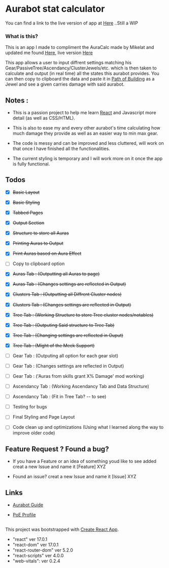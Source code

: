 # Aurabot stat calculator

You can find a link to the live version of app at [Here](https://hepnuk.github.io/aurastatcalc/) ..Still a WIP

### What is this?

This is an app I made to compliment the AuraCalc made by Mikelat and updated me found [Here](https://github.com/HepNuk/AuraCalc), live version [Here](https://hepnuk.github.io/AuraCalc/)

This app allows a user to input diffrent settings matching his Gear/PassiveTree/Ascendancy/ClusterJewels/etc. which is then taken to calculate and output (in real time) all the states this aurabot provides. You can then copy to clipboard the data and paste it in [Path of Building](https://pathofbuilding.community/) as a Jewel and see a given carries damage with said aurabot. 

## Notes :

- This is a passion project to help me learn [React](https://reactjs.org/) and Javascript more detail (as well as CSS/HTML). 

- This is also to ease my and every other aurabot's time calculating how much damage they provide as well as an easier way to min max gear.

- The code is messy and can be improved and less cluttered, will work on that once I have finished all the functionalities.

- The current styling is temporary and I will work more on it once the app is fully functional. 

## Todos
- [x] ~~Basic Layout~~
- [x] ~~Basic Styling~~
- [x] ~~Tabbed Pages~~
- [x] ~~Output Section~~
- [x] ~~Structure to store all Auras~~
- [x] ~~Printing Auras to Output~~
- [x] ~~Print Auras based on Aura Effect~~
- [ ] Copy to clipboard option
- [x] ~~Auras Tab : (Outputting all Auras to page)~~
- [x] ~~Auras Tab : (Changes settings are reflected in Output)~~
- [x] ~~Clusters Tab : (Outputting all Diffrent Cluster nodes)~~
- [x] ~~Clusters Tab : (Changes settings are reflected in Output)~~
- [x] ~~Tree Tab : (Working Structure to store Tree cluster nodes/notables)~~
- [x] ~~Tree Tab : (Outputing Said structure to Tree Tab)~~
- [x] ~~Tree Tab : (Changing settings are reflected in Ouput)~~
- [x] ~~Tree Tab : (Might of the Meek Support)~~
- [ ] Gear Tab : (Outputing all option for each gear slot)
- [ ] Gear Tab : (Changes settings are reflected in Output)
- [ ] Gear Tab : ('Auras from skills grant X% Damage' mod working)
- [ ] Ascendancy Tab : (Working Ascendancy Tab and Data Structure)
- [ ] Ascendancy Tab : (Fit in Tree Tab? -- to see)
- [ ] Testing for bugs
- [ ] Final Styling and Page Layout
- [ ] Code clean up and optimizations (Using what I learned along the way to improve older code)


## Feature Request ? Found a bug?

- If you have a Feature or an idea of something youd like to see added creat a new Issue and name it [Feature] XYZ

- Found an issue? creat a new Issue and name it [Issue] XYZ

## Links

- [Aurabot Guide](https://www.pathofexile.com/forum/view-thread/2819938)

- [PoE Profile](https://www.pathofexile.com/account/view-profile/_Nuk)

##
This project was bootstrapped with [Create React App](https://github.com/facebook/create-react-app).
- "react" ver 17.0.1
- "react-dom" ver 17.0.1
- "react-router-dom" ver 5.2.0
- "react-scripts" ver 4.0.0
- "web-vitals": ver 0.2.4